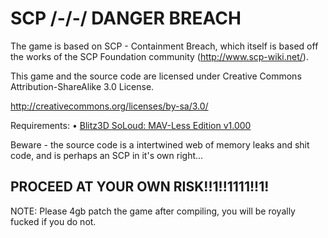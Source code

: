 # SCP /-/-/ DANGER BREACH

The game is based on SCP - Containment Breach, which itself is based off the works of the SCP Foundation community (http://www.scp-wiki.net/).

This game and the source code are licensed under Creative Commons Attribution-ShareAlike 3.0 License.

http://creativecommons.org/licenses/by-sa/3.0/

Requirements:
•	[Blitz3D SoLoud: MAV-Less Edition v1.000](https://github.com/theOneTrueFunniBoi/mavless_soloud)

Beware - the source code is a intertwined web of memory leaks and shit code, and is perhaps an SCP in it's own right...

## PROCEED AT YOUR OWN RISK!!1!!1111!!1!

NOTE: Please 4gb patch the game after compiling, you will be royally fucked if you do not.